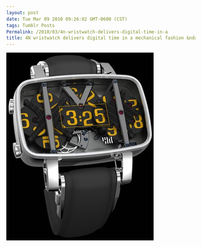 ```yaml
---
layout: post
date: Tue Mar 09 2010 09:26:02 GMT-0600 (CST)
tags: Tumblr Posts
Permalink: /2010/03/4n-wristwatch-delivers-digital-time-in-a
title: 4N wristwatch delivers digital time in a mechanical fashion &ndash; Engadget
---
```


![](/public/assets/tumblr/tumblr_kz0tjffQRf1qa4klho1_400.jpg)
